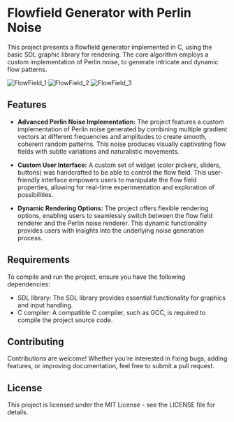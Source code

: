 # Flowfield Generator with Perlin Noise
This project presents a flowfield generator implemented in C, using the basic SDL graphic library for rendering. The core algorithm employs a custom implementation of Perlin noise, to generate intricate and dynamic flow patterns.

![FlowField_1](https://github.com/thomas-francois/FlowField/assets/103375765/e61e0c7f-eab5-476c-bf9d-2222accc36b2)
![FlowField_2](https://github.com/thomas-francois/FlowField/assets/103375765/8cd35151-b23d-4f9e-86df-4c4030e5c42f)
![FlowField_3](https://github.com/thomas-francois/FlowField/assets/103375765/6d1a46a8-d4fb-4020-9d2e-437c8d0316a6)

## Features
- **Advanced Perlin Noise Implementation:** The project features a custom implementation of Perlin noise generated by combining multiple gradient vectors at different frequencies and amplitudes to create smooth, coherent random patterns. This noise produces visually captivating flow fields with subtle variations and naturalistic movements.

- **Custom User Interface:** A custom set of widget (color pickers, sliders, buttons) was handcrafted to be able to control the flow field. This user-friendly interface empowers users to manipulate the flow field properties, allowing for real-time experimentation and exploration of possibilities.

- **Dynamic Rendering Options:** The project offers flexible rendering options, enabling users to seamlessly switch between the flow field renderer and the Perlin noise renderer. This dynamic functionality provides users with insights into the underlying noise generation process.

##  Requirements
To compile and run the project, ensure you have the following dependencies:

- SDL library: The SDL library provides essential functionality for graphics and input handling.
- C compiler: A compatible C compiler, such as GCC, is required to compile the project source code.

## Contributing
Contributions are welcome! Whether you're interested in fixing bugs, adding features, or improving documentation, feel free to submit a pull request.

## License
This project is licensed under the MIT License - see the LICENSE file for details.
